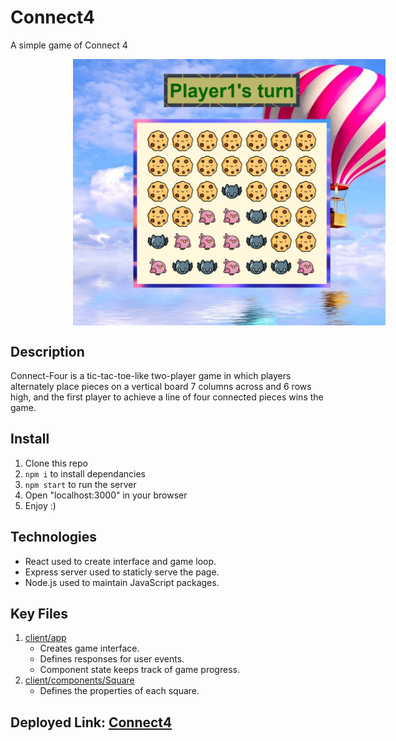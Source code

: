 # Connect4

A simple game of Connect 4

<div style="text-align:center">
    <a align="center" href="http://c0nnect-4.herokuapp.com/public/">
        <img src="header.png" width="500" style="margin-left:100px;" align="center" alt="Memory-perview"/>
    </a>
</div>

## Description

Connect-Four is a tic-tac-toe-like two-player game in which players alternately place pieces on a vertical board 7 columns across and 6 rows high, and the first player to achieve a line of four connected pieces wins the game.

## Install

1. Clone this repo
2. `npm i` to install dependancies
3. `npm start` to run the server
4. Open "localhost:3000" in your browser
5. Enjoy :\)

## Technologies

- React used to create interface and game loop.
- Express server used to staticly serve the page.
- Node.js used to maintain JavaScript packages.

## Key Files

1. [client/app](https://github.com/RamiOkkeh/Connect4/blob/main/client/app.jsx)
   - Creates game interface.
   - Defines responses for user events.
   - Component state keeps track of game progress.
2. [client/components/Square](https://github.com/RamiOkkeh/Connect4/blob/main/client/components/Square.jsx)
   - Defines the properties of each square.

## Deployed Link: [Connect4](http://c0nnect-4.herokuapp.com/public/)
